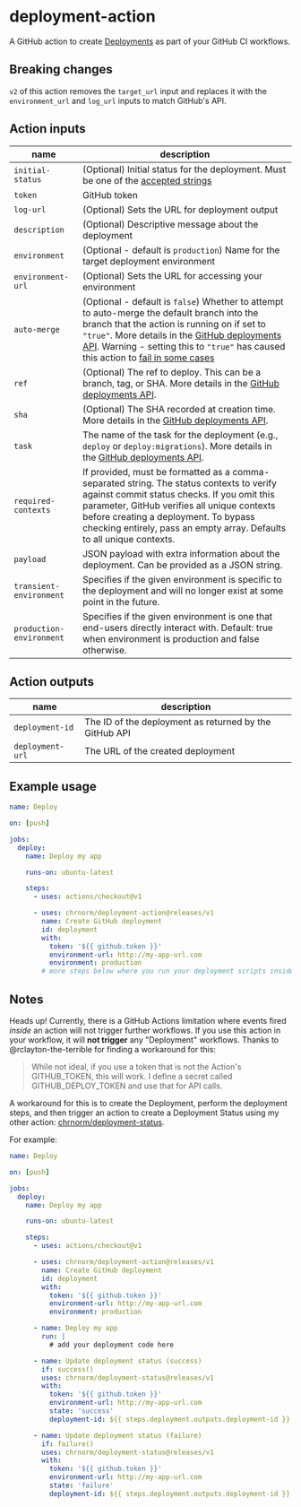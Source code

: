 # deployment-action

A GitHub action to create [Deployments](https://developer.github.com/v3/repos/deployments/) as part of your GitHub CI workflows.

## Breaking changes

`v2` of this action removes the `target_url` input and replaces it with the `environment_url` and `log_url` inputs to match GitHub's API.

## Action inputs

| name                     | description                                                                                                                                                                                                                                                                                                                                                                                                   |
| ------------------------ | ------------------------------------------------------------------------------------------------------------------------------------------------------------------------------------------------------------------------------------------------------------------------------------------------------------------------------------------------------------------------------------------------------------- |
| `initial-status`         | (Optional) Initial status for the deployment. Must be one of the [accepted strings](https://developer.github.com/v3/repos/deployments/#create-a-deployment-status)                                                                                                                                                                                                                                            |
| `token`                  | GitHub token                                                                                                                                                                                                                                                                                                                                                                                                  |
| `log-url`                | (Optional) Sets the URL for deployment output                                                                                                                                                                                                                                                                                                                                                                 |
| `description`            | (Optional) Descriptive message about the deployment                                                                                                                                                                                                                                                                                                                                                           |
| `environment`            | (Optional - default is `production`) Name for the target deployment environment                                                                                                                                                                                                                                                                                                                               |
| `environment-url`        | (Optional) Sets the URL for accessing your environment                                                                                                                                                                                                                                                                                                                                                        |
| `auto-merge`             | (Optional - default is `false`) Whether to attempt to auto-merge the default branch into the branch that the action is running on if set to `"true"`. More details in the [GitHub deployments API](https://developer.github.com/v3/repos/deployments/#parameters-1). Warning - setting this to `"true"` has caused this action to [fail in some cases](https://github.com/chrnorm/deployment-action/issues/1) |
| `ref`                    | (Optional) The ref to deploy. This can be a branch, tag, or SHA. More details in the [GitHub deployments API](https://developer.github.com/v3/repos/deployments/#parameters-1).                                                                                                                                                                                                                               |
| `sha`                    | (Optional) The SHA recorded at creation time. More details in the [GitHub deployments API](https://developer.github.com/v3/repos/deployments/#parameters-1).                                                                                                                                                                                                                                                  |
| `task`                   | The name of the task for the deployment (e.g., `deploy` or `deploy:migrations`). More details in the [GitHub deployments API](https://developer.github.com/v3/repos/deployments/#parameters-1).                                                                                                                                                                                                               |
| `required-contexts`      | If provided, must be formatted as a comma-separated string. The status contexts to verify against commit status checks. If you omit this parameter, GitHub verifies all unique contexts before creating a deployment. To bypass checking entirely, pass an empty array. Defaults to all unique contexts.                                                                                                      |
| `payload`                | JSON payload with extra information about the deployment. Can be provided as a JSON string.                                                                                                                                                                                                                                                                                                                   |
| `transient-environment`  | Specifies if the given environment is specific to the deployment and will no longer exist at some point in the future.                                                                                                                                                                                                                                                                                        |
| `production-environment` | Specifies if the given environment is one that end-users directly interact with. Default: true when environment is production and false otherwise.                                                                                                                                                                                                                                                            |

## Action outputs

| name             | description                                            |
| ---------------- | ------------------------------------------------------ |
| `deployment-id`  | The ID of the deployment as returned by the GitHub API |
| `deployment-url` | The URL of the created deployment                      |

## Example usage

```yaml
name: Deploy

on: [push]

jobs:
  deploy:
    name: Deploy my app

    runs-on: ubuntu-latest

    steps:
      - uses: actions/checkout@v1

      - uses: chrnorm/deployment-action@releases/v1
        name: Create GitHub deployment
        id: deployment
        with:
          token: '${{ github.token }}'
          environment-url: http://my-app-url.com
          environment: production
        # more steps below where you run your deployment scripts inside the same action
```

## Notes

Heads up! Currently, there is a GitHub Actions limitation where events fired _inside_ an action will not trigger further workflows. If you use this action in your workflow, it will **not trigger** any "Deployment" workflows. Thanks to @rclayton-the-terrible for finding a workaround for this:

> While not ideal, if you use a token that is not the Action's GITHUB_TOKEN, this will work. I define a secret called GITHUB_DEPLOY_TOKEN and use that for API calls.

A workaround for this is to create the Deployment, perform the deployment steps, and then trigger an action to create a Deployment Status using my other action: [chrnorm/deployment-status](https://github.com/chrnorm/deployment-status).

For example:

```yaml
name: Deploy

on: [push]

jobs:
  deploy:
    name: Deploy my app

    runs-on: ubuntu-latest

    steps:
      - uses: actions/checkout@v1

      - uses: chrnorm/deployment-action@releases/v1
        name: Create GitHub deployment
        id: deployment
        with:
          token: '${{ github.token }}'
          environment-url: http://my-app-url.com
          environment: production

      - name: Deploy my app
        run: |
          # add your deployment code here

      - name: Update deployment status (success)
        if: success()
        uses: chrnorm/deployment-status@releases/v1
        with:
          token: '${{ github.token }}'
          environment-url: http://my-app-url.com
          state: 'success'
          deployment-id: ${{ steps.deployment.outputs.deployment-id }}

      - name: Update deployment status (failure)
        if: failure()
        uses: chrnorm/deployment-status@releases/v1
        with:
          token: '${{ github.token }}'
          environment-url: http://my-app-url.com
          state: 'failure'
          deployment-id: ${{ steps.deployment.outputs.deployment-id }}
```
